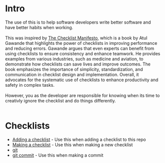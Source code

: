 
# Intro
The use of this is to help software developers write better software and have better habits when working.<br><br>
This was inspired by <a href='https://a.co/d/9DpHQHJ'>The Checklist Manifesto</a>, which is a book by Atul 
Gawande that highlights the power of checklists in improving performance and reducing errors. Gawande argues 
that even experts can benefit from using checklists to ensure consistency and enhance teamwork. He provides 
examples from various industries, such as medicine and aviation, to demonstrate how checklists can save lives 
and improve outcomes. The book emphasizes the importance of simplicity, standardization, and communication in 
checklist design and implementation. Overall, it advocates for the systematic use of checklists to enhance 
productivity and safety in complex tasks.<br><br>
However, you as the developer are responsible for knowing when its time to creativly ignore the checklist and do things differently.<br><br>
# Checklists
* <a href='.\checklists\adding_a_checklist.txt'>Adding a checklist</a> - Use this when adding a checklist to this repo<br>
* <a href='.\checklists\making_a_checklist.txt'>Making a checklist</a> - Use this when making a new checklist<br>
* <a href='.\checklists\git'>git</a><br>
* <a href='.\checklists\git\git_commit.txt'>git commit</a> - Use this when making a commit<br>
        